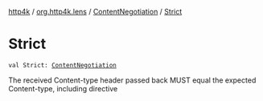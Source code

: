 [http4k](../../index.md) / [org.http4k.lens](../index.md) / [ContentNegotiation](index.md) / [Strict](./-strict.md)

# Strict

`val Strict: `[`ContentNegotiation`](index.md)

The received Content-type header passed back MUST equal the expected Content-type, including directive

